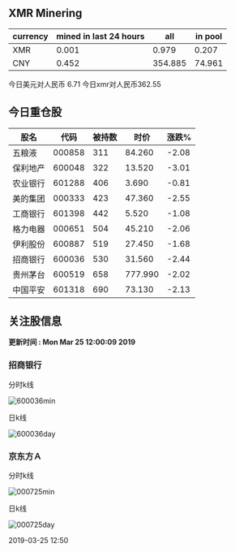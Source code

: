 ## XMR Minering

|currency|mined in last 24 hours|all|in pool|
|---|---|---|---|
|XMR|0.001|0.979|0.207|
|CNY|0.452|354.885|74.961|

今日美元对人民币 6.71	今日xmr对人民币362.55


## 今日重仓股 

|股名|代码|被持数|时价|涨跌%|
|---|---|---|---|---|
|五粮液|000858|311|84.260|-2.08|
|保利地产|600048|322|13.520|-3.01|
|农业银行|601288|406|3.690|-0.81|
|美的集团|000333|423|47.360|-2.55|
|工商银行|601398|442|5.520|-1.08|
|格力电器|000651|504|45.210|-2.06|
|伊利股份|600887|519|27.450|-1.68|
|招商银行|600036|530|31.560|-2.44|
|贵州茅台|600519|658|777.990|-2.02|
|中国平安|601318|690|73.130|-2.13|

## 关注股信息
**更新时间 : Mon Mar 25 12:00:09 2019**
### 招商银行 
分时k线

![600036min](http://image.sinajs.cn/newchart/min/n/sh600036.gif)

日k线

![600036day](http://image.sinajs.cn/newchart/daily/n/sh600036.gif)

### 京东方Ａ 
分时k线

![000725min](http://image.sinajs.cn/newchart/min/n/sz000725.gif)

日k线

![000725day](http://image.sinajs.cn/newchart/daily/n/sz000725.gif)

2019-03-25 12:50